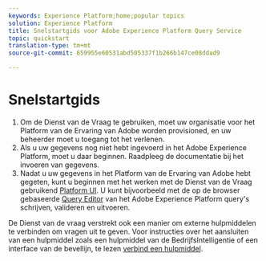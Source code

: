 ```yaml
---
keywords: Experience Platform;home;popular topics
solution: Experience Platform
title: Snelstartgids voor Adobe Experience Platform Query Service
topic: quickstart
translation-type: tm+mt
source-git-commit: 659955e60531abd505337f1b266b147ce08ddad9

---
```



# Snelstartgids

1. Om de Dienst van de Vraag te gebruiken, moet uw organisatie voor het Platform van de Ervaring van Adobe worden provisioned, en uw beheerder moet u toegang tot het verlenen.
2. Als u uw gegevens nog niet hebt ingevoerd in het Adobe Experience Platform, moet u daar beginnen. Raadpleeg de documentatie bij het invoeren van gegevens.
3. Nadat u uw gegevens in het Platform van de Ervaring van Adobe hebt gegeten, kunt u beginnen met het werken met de Dienst van de Vraag gebruikend [Platform UI](ui/overview.md). U kunt bijvoorbeeld met de op de browser gebaseerde [Query Editor](ui/user-guide.md) van het Adobe Experience Platform query&#39;s schrijven, valideren en uitvoeren.


De Dienst van de vraag verstrekt ook een manier om externe hulpmiddelen te verbinden om vragen uit te geven. Voor instructies over het aansluiten van een hulpmiddel zoals een hulpmiddel van de BedrijfsIntelligentie of een interface van de bevellijn, te lezen [verbind een hulpmiddel](clients/overview.md).

